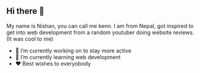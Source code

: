 ## Hi there 👋
  My name is Nishan, you can call me kenn. I am from Nepal, 
  got inspired to get into web development from a random youtuber doing website reviews.(It was cool to me)

- 🔭 I’m currently working on to stay more active
- 🌱 I’m currently learning web development
- ❤️ Best wishes to everyobody
